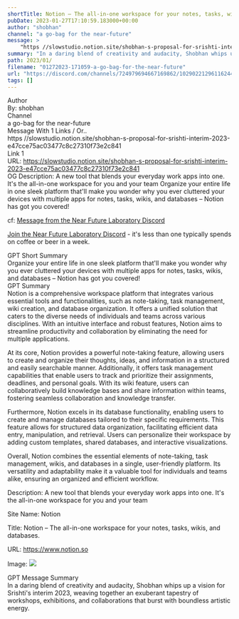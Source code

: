```yaml
---
shortTitle: Notion – The all-in-one workspace for your notes, tasks, wikis, and databases.
pubDate: 2023-01-27T17:10:59.183000+00:00
author: "shobhan"
channel: "a go-bag for the near-future"
message: >
    "https //slowstudio.notion.site/shobhan-s-proposal-for-srishti-interim-2023-e47cce75ac03477c8c27310f73e2c841"
summary: "In a daring blend of creativity and audacity, Shobhan whips up a vision for Srishti's interim 2023, weaving together an exuberant tapestry of workshops, exhibitions, and collaborations that burst with boundless artistic energy."
path: 2023/01/
filename: "01272023-171059-a-go-bag-for-the-near-future"
url: "https://discord.com/channels/724979694667169862/1029022129611624488/1068578884007768295"
tags: []
---
```

<div class="metadata-title-header pt-3 pb-3 pl-2">Author</div>    
<div class="bg-gray-200 p-4 rounded-md mb-4">   
By: shobhan
</div>

<div class="metadata-title-header pt-3 pb-3 pl-2">Channel</div>    
<div class="bg-gray-200 p-4 rounded-md mb-4">   
a go-bag for the near-future</span>
</div>

<div class="metadata-title-header pt-3 pb-3 pl-2">Message  With 1 Links / Or..</div>    
<div class="human-content-container">  



<div class="mb-4" style="font-family: var(--font-family-peak);">https //slowstudio.notion.site/shobhan-s-proposal-for-srishti-interim-2023-e47cce75ac03477c8c27310f73e2c841</div>

<div class="">Link 1</div> 
<div class="">URL: <a href="https://slowstudio.notion.site/shobhan-s-proposal-for-srishti-interim-2023-e47cce75ac03477c8c27310f73e2c841">https://slowstudio.notion.site/shobhan-s-proposal-for-srishti-interim-2023-e47cce75ac03477c8c27310f73e2c841</a></div>
OG Description: A new tool that blends your everyday work apps into one. It's the all-in-one workspace for you and your team  <!-- Example: Display each item in a paragraph -->
Organize your entire life in one sleek platform that'll make you wonder why you ever cluttered your devices with multiple apps for notes, tasks, wikis, and databases – Notion has got you covered!



<!-- 
URL: https://slowstudio.notion.site/shobhan-s-proposal-for-srishti-interim-2023-e47cce75ac03477c8c27310f73e2c841
Description A new tool that blends your everyday work apps into one. It's the all-in-one workspace for you and your team
 -->
</div>



cf: <a href="">Message from the Near Future Laboratory Discord</a>

<a href="">Join the Near Future Laboratory Discord</a> - it's less than one typically spends on coffee or beer in a week. 



<div class="metadata-title-header pt-3 pb-3 pl-2">GPT Short Summary</div>
<div class="robot-content-container">
Organize your entire life in one sleek platform that'll make you wonder why you ever cluttered your devices with multiple apps for notes, tasks, wikis, and databases – Notion has got you covered!
</div>

<div class="metadata-title-header pt-3 pb-3 pl-2">GPT Summary</div>
<div class="robot-content-container">
Notion is a comprehensive workspace platform that integrates various essential tools and functionalities, such as note-taking, task management, wiki creation, and database organization. It offers a unified solution that caters to the diverse needs of individuals and teams across various disciplines. With an intuitive interface and robust features, Notion aims to streamline productivity and collaboration by eliminating the need for multiple applications.

At its core, Notion provides a powerful note-taking feature, allowing users to create and organize their thoughts, ideas, and information in a structured and easily searchable manner. Additionally, it offers task management capabilities that enable users to track and prioritize their assignments, deadlines, and personal goals. With its wiki feature, users can collaboratively build knowledge bases and share information within teams, fostering seamless collaboration and knowledge transfer.

Furthermore, Notion excels in its database functionality, enabling users to create and manage databases tailored to their specific requirements. This feature allows for structured data organization, facilitating efficient data entry, manipulation, and retrieval. Users can personalize their workspace by adding custom templates, shared databases, and interactive visualizations.

Overall, Notion combines the essential elements of note-taking, task management, wikis, and databases in a single, user-friendly platform. Its versatility and adaptability make it a valuable tool for individuals and teams alike, ensuring an organized and efficient workflow.
</div>

<!-- Summary:  Notion – The all-in-one workspace for your notes, tasks, wikis, and databases . Notion is the world's only workspace for all of your notes and tasks . -->

<!-- [] -->

<!-- <div class="bg-gray-400"> {'og:site_name': 'Notion', 'og:type': 'website', 'og:url': 'https://www.notion.so', 'og:title': 'Notion – The all-in-one workspace for your notes, tasks, wikis, and databases.', 'og:description': "A new tool that blends your everyday work apps into one. It's the all-in-one workspace for you and your team", 'og:image': 'https://www.notion.so/images/meta/default.png', 'og:locale': 'en_US'} </div> -->

Description: A new tool that blends your everyday work apps into one. It's the all-in-one workspace for you and your team

Site Name: Notion

Title: Notion – The all-in-one workspace for your notes, tasks, wikis, and databases.

URL: https://www.notion.so

Image: <img src="https://www.notion.so/images/meta/default.png" width="" height=""/>




<div class="metadata-title-header pt-3 pb-3 pl-2">GPT Message Summary</div>    
<div class="robot-content-container">
In a daring blend of creativity and audacity, Shobhan whips up a vision for Srishti's interim 2023, weaving together an exuberant tapestry of workshops, exhibitions, and collaborations that burst with boundless artistic energy.
</div>
</div>